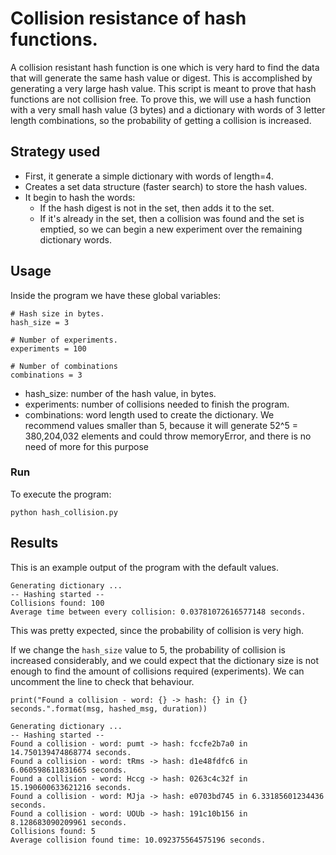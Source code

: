 # Collision resistance of hash functions.

A collision resistant hash function is one which is very hard to find the data that will generate the same hash value or digest. This is accomplished by generating a very large hash value.
This script is meant to prove that hash functions are not collision free. To prove this, we will use a hash function with a very small hash value (3 bytes) and a dictionary with words of 3 letter length combinations, so the probability of getting a collision is increased.

## Strategy used

* First, it generate a simple dictionary with words of length=4.
* Creates a set data structure (faster search) to store the hash values.
* It begin to hash the words:
    * If the hash digest is not in the set, then adds it to the set.
    * If it's already in the set, then a collision was found and the set is emptied, so we can begin a new experiment over the remaining dictionary words.


## Usage

Inside the program we have these global variables:

```python=
# Hash size in bytes.
hash_size = 3

# Number of experiments.
experiments = 100

# Number of combinations
combinations = 3
```

* hash_size: number of the hash value, in bytes.
* experiments: number of collisions needed to finish the program.
* combinations: word length used to create the dictionary. We recommend values smaller than 5, because it will generate 52^5 = 380,204,032 elements and could throw memoryError, and there is no need of more for this purpose

### Run
To execute the program:

`python hash_collision.py`


## Results

This is an example output of the program with the default values.

```
Generating dictionary ...
-- Hashing started --
Collisions found: 100
Average time between every collision: 0.03781072616577148 seconds.
```
This was pretty expected, since the probability of collision is very high.

If we change the `hash_size` value to 5,  the probability of collision is increased considerably, and we could expect that the dictionary size is not enough to find the amount of collisions required (experiments). We can uncomment the line to check that behaviour.

```python=
print("Found a collision - word: {} -> hash: {} in {} seconds.".format(msg, hashed_msg, duration))
```

```python=
Generating dictionary ...
-- Hashing started --
Found a collision - word: pumt -> hash: fccfe2b7a0 in 14.750139474868774 seconds.
Found a collision - word: tRms -> hash: d1e48fdfc6 in 6.060598611831665 seconds.
Found a collision - word: Hccg -> hash: 0263c4c32f in 15.190600633621216 seconds.
Found a collision - word: MJja -> hash: e0703bd745 in 6.33185601234436 seconds.
Found a collision - word: UOUb -> hash: 191c10b156 in 8.128683090209961 seconds.
Collisions found: 5
Average collision found time: 10.092375564575196 seconds.
```



